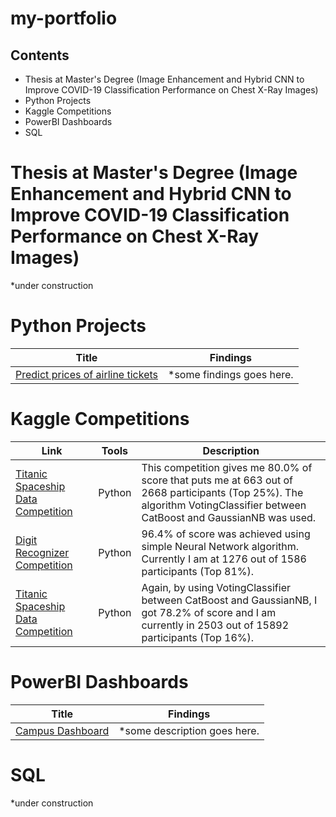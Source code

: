 # my-portfolio

## Contents
- Thesis at Master's Degree (Image Enhancement and Hybrid CNN to Improve COVID-19 Classification Performance on Chest X-Ray Images)
- Python Projects
- Kaggle Competitions
- PowerBI Dashboards
- SQL


# Thesis at Master's Degree (Image Enhancement and Hybrid CNN to Improve COVID-19 Classification Performance on Chest X-Ray Images)
*under construction

# Python Projects
| Title | Findings | 
|---|---|
| [Predict prices of airline tickets](https://github.com/tengkumuazabs/my-portfolio/blob/main/python-projects/Predict_prices_of_airline_tickets.ipynb) | *some findings goes here. |

# Kaggle Competitions

| Link | Tools | Description | 
|---|---|---|
| [Titanic Spaceship Data Competition](https://www.kaggle.com/code/yeehawww/titanic-spaceship-competition/notebook) | Python | This competition gives me 80.0% of score that puts me at 663 out of 2668 participants (Top 25%). The algorithm VotingClassifier between CatBoost and GaussianNB was used. |
| [Digit Recognizer Competition](https://www.kaggle.com/yeehawww/digit-recognizer-using-neural-network) | Python | 96.4% of score was achieved using simple Neural Network algorithm. Currently I am at 1276 out of 1586 participants (Top 81%). |
| [Titanic Spaceship Data Competition](https://www.kaggle.com/yeehawww/digit-recognizer-using-neural-network) | Python | Again, by using VotingClassifier between CatBoost and GaussianNB, I got 78.2% of score and I am currently in 2503 out of 15892 participants (Top 16%). |

# PowerBI Dashboards
| Title | Findings | 
|---|---|
| [Campus Dashboard](https://github.com/tengkumuazabs/my-portfolio/blob/main/python-projects/Predict_prices_of_airline_tickets.ipynb) | *some description goes here. |

# SQL
*under construction
